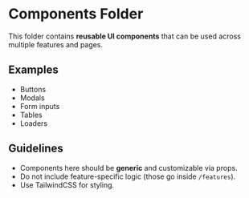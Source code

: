 # Components Folder

This folder contains **reusable UI components** that can be used across multiple features and pages.

## Examples

- Buttons
- Modals
- Form inputs
- Tables
- Loaders

## Guidelines

- Components here should be **generic** and customizable via props.
- Do not include feature-specific logic (those go inside `/features`).
- Use TailwindCSS for styling.
